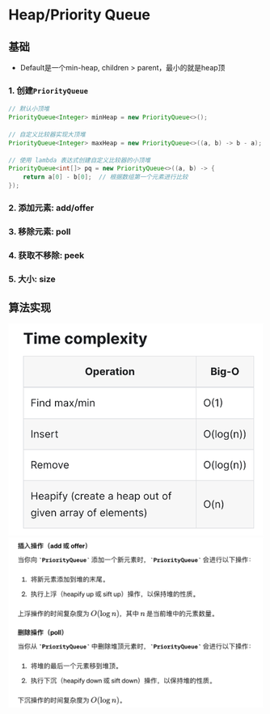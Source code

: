# Heap/Priority Queue
## 基础
* Default是一个min-heap, children > parent，最小的就是heap顶
### 1. 创建`PriorityQueue`
```java
// 默认小顶堆
PriorityQueue<Integer> minHeap = new PriorityQueue<>();

// 自定义比较器实现大顶堆
PriorityQueue<Integer> maxHeap = new PriorityQueue<>((a, b) -> b - a);

// 使用 lambda 表达式创建自定义比较器的小顶堆
PriorityQueue<int[]> pq = new PriorityQueue<>((a, b) -> {
    return a[0] - b[0];  // 根据数组第一个元素进行比较
});
```
### 2. 添加元素: add/offer
### 3. 移除元素: poll
### 4. 获取不移除: peek
### 5. 大小: size

## 算法实现
![image](./img/heapTC.png)
![image](./img/offerApoll.png)

